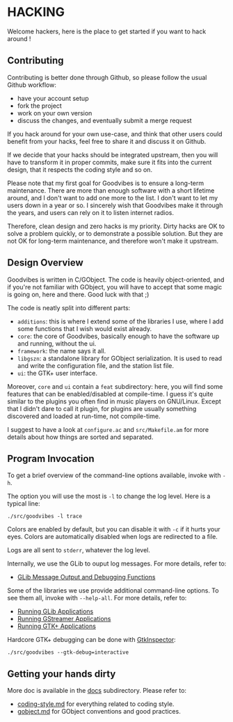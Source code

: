 HACKING
=======

Welcome hackers, here is the place to get started if you want to hack around !



Contributing
------------

Contributing is better done through Github, so please follow the usual Github
workflow:

- have your account setup
- fork the project
- work on your own version
- discuss the changes, and eventually submit a merge request

If you hack around for your own use-case, and think that other users could
benefit from your hacks, feel free to share it and discuss it on Github.

If we decide that your hacks should be integrated upstream, then you will have
to transform it in proper commits, make sure it fits into the current design,
that it respects the coding style and so on.

Please note that my first goal for Goodvibes is to ensure a long-term
maintenance. There are more than enough software with a short lifetime around,
and I don't want to add one more to the list. I don't want to let my users down
in a year or so. I sincerely wish that Goodvibes make it through the years,
and users can rely on it to listen internet radios.

Therefore, clean design and zero hacks is my priority. Dirty hacks are OK to
solve a problem quickly, or to demonstrate a possible solution. But they are
not OK for long-term maintenance, and therefore won't make it upstream.



Design Overview
---------------

Goodvibes is written in C/GObject. The code is heavily object-oriented, and if
you're not familiar with GObject, you will have to accept that some magic is
going on, here and there. Good luck with that ;)

The code is neatly split into different parts:

- `additions`: this is where I extend some of the libraries I use, where I add
  some functions that I wish would exist already.
- `core`: the core of Goodvibes, basically enough to have the software up and
  running, without the ui.
- `framework`: the name says it all.
- `libgszn`: a standalone library for GObject serialization. It is used to read
  and write the configuration file, and the station list file.
- `ui`: the GTK+ user interface.

Moreover, `core` and `ui` contain a `feat` subdirectory: here, you will find
some features that can be enabled/disabled at compile-time. I guess it's quite
similar to the plugins you often find in music players on GNU/Linux. Except
that I didn't dare to call it plugin, for plugins are usually something
discovered and loaded at run-time, not compile-time.

I suggest to have a look at `configure.ac` and `src/Makefile.am` for more
details about how things are sorted and separated.



Program Invocation
------------------

To get a brief overview of the command-line options available, invoke with `-h`.

The option you will use the most is `-l` to change the log level. Here is a typical line:

	./src/goodvibes -l trace

Colors are enabled by default, but you can disable it with `-c` if it hurts your eyes.
Colors are automatically disabled when logs are redirected to a file.

Logs are all sent to `stderr`, whatever the log level.

Internally, we use the GLib to ouput log messages. For more details, refer to:

- [GLib Message Output and Debugging Functions](https://developer.gnome.org/glib/stable/glib-Message-Logging.html)

Some of the libraries we use provide additional command-line options. To see
them all, invoke with `--help-all`. For more details, refer to:

- [Running GLib Applications](https://developer.gnome.org/glib/stable/glib-running.html)
- [Running GStreamer Applications](https://gstreamer.freedesktop.org/data/doc/gstreamer/head/gstreamer/html/gst-running.html)
- [Running GTK+ Applications](https://developer.gnome.org/gtk3/stable/gtk-running.html)

Hardcore GTK+ debugging can be done with [GtkInspector](https://wiki.gnome.org/Projects/GTK+/Inspector):

	./src/goodvibes --gtk-debug=interactive



Getting your hands dirty
------------------------

More doc is available in the [docs](docs) subdirectory. Please refer to:

- [coding-style.md](docs/coding-style.md) for everything related to coding style.
- [gobject.md](docs/gobject.md) for GObject conventions and good practices.
